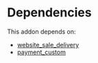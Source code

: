 # Dependencies

This addon depends on:

- [website_sale_delivery](https://github.com/bringout/oca-ocb-sale/tree/3e269fa48ad4d81d3305977a3a962b1dc0f75ef3/odoo-bringout-oca-ocb-website_sale_delivery)
- [payment_custom](../../odoo-bringout-oca-ocb-payment_custom)
